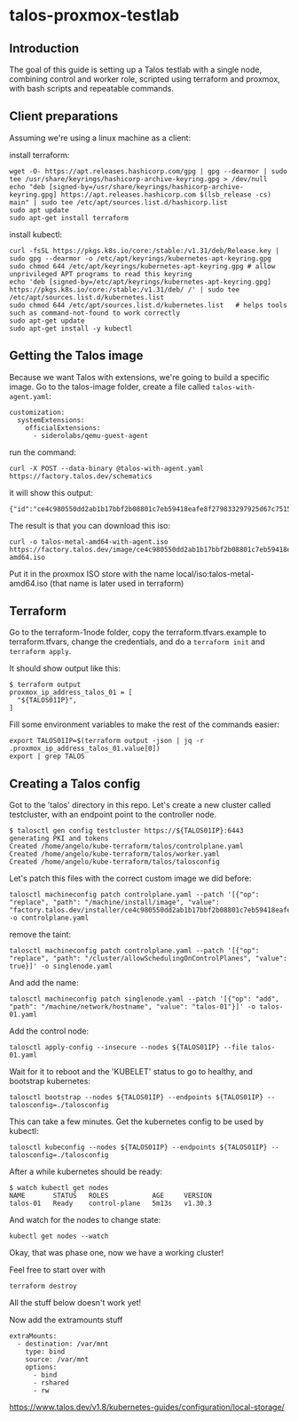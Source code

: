 # talos-proxmox-testlab

## Introduction

The goal of this guide is setting up a Talos testlab with a single node, combining control and worker role, scripted 
using terraform and proxmox, with bash scripts and repeatable commands.

## Client preparations

Assuming we're using a linux machine as a client:

install terraform:

    wget -O- https://apt.releases.hashicorp.com/gpg | gpg --dearmor | sudo tee /usr/share/keyrings/hashicorp-archive-keyring.gpg > /dev/null
    echo "deb [signed-by=/usr/share/keyrings/hashicorp-archive-keyring.gpg] https://apt.releases.hashicorp.com $(lsb_release -cs) main" | sudo tee /etc/apt/sources.list.d/hashicorp.list
    sudo apt update
    sudo apt-get install terraform

install kubectl:

    curl -fsSL https://pkgs.k8s.io/core:/stable:/v1.31/deb/Release.key | sudo gpg --dearmor -o /etc/apt/keyrings/kubernetes-apt-keyring.gpg
    sudo chmod 644 /etc/apt/keyrings/kubernetes-apt-keyring.gpg # allow unprivileged APT programs to read this keyring
    echo 'deb [signed-by=/etc/apt/keyrings/kubernetes-apt-keyring.gpg] https://pkgs.k8s.io/core:/stable:/v1.31/deb/ /' | sudo tee /etc/apt/sources.list.d/kubernetes.list
    sudo chmod 644 /etc/apt/sources.list.d/kubernetes.list   # helps tools such as command-not-found to work correctly
    sudo apt-get update
    sudo apt-get install -y kubectl


## Getting the Talos image

Because we want Talos with extensions, we're going to build a specific image. Go to the talos-image folder, create
a file called `talos-with-agent.yaml`:

    customization:
      systemExtensions:
        officialExtensions:
          - siderolabs/qemu-guest-agent

run the command:

    curl -X POST --data-binary @talos-with-agent.yaml https://factory.talos.dev/schematics

it will show this output:

    {"id":"ce4c980550dd2ab1b17bbf2b08801c7eb59418eafe8f279833297925d67c7515"}

The result is that you can download this iso:

    curl -o talos-metal-amd64-with-agent.iso https://factory.talos.dev/image/ce4c980550dd2ab1b17bbf2b08801c7eb59418eafe8f279833297925d67c7515/v1.7.6/metal-amd64.iso

Put it in the proxmox ISO store with the name local/iso:talos-metal-amd64.iso (that name is later used in terraform)

## Terraform

Go to the terraform-1node folder, copy the terraform.tfvars.example to terraform.tfvars, change the credentials, and do a `terraform init` and `terraform apply`.

It should show output like this:

    $ terraform output
    proxmox_ip_address_talos_01 = [
      "${TALOS01IP}",
    ]

Fill some environment variables to make the rest of the commands easier:

    export TALOS01IP=$(terraform output -json | jq -r .proxmox_ip_address_talos_01.value[0])
    export | grep TALOS

## Creating a Talos config

Got to the 'talos' directory in this repo. Let's create a new cluster called testcluster, with an endpoint point to the controller node.

    $ talosctl gen config testcluster https://${TALOS01IP}:6443
    generating PKI and tokens
    Created /home/angelo/kube-terraform/talos/controlplane.yaml
    Created /home/angelo/kube-terraform/talos/worker.yaml
    Created /home/angelo/kube-terraform/talos/talosconfig

Let's patch this files with the correct custom image we did before:

    talosctl machineconfig patch controlplane.yaml --patch '[{"op": "replace", "path": "/machine/install/image", "value": "factory.talos.dev/installer/ce4c980550dd2ab1b17bbf2b08801c7eb59418eafe8f279833297925d67c7515:v1.7.6"}]' -o controlplane.yaml

remove the taint:

    talosctl machineconfig patch controlplane.yaml --patch '[{"op": "replace", "path": "/cluster/allowSchedulingOnControlPlanes", "value": true}]' -o singlenode.yaml

And add the name:

    talosctl machineconfig patch singlenode.yaml --patch '[{"op": "add", "path": "/machine/network/hostname", "value": "talos-01"}]' -o talos-01.yaml

Add the control node:

    talosctl apply-config --insecure --nodes ${TALOS01IP} --file talos-01.yaml

Wait for it to reboot and the 'KUBELET' status to go to healthy, and bootstrap kubernetes:

    talosctl bootstrap --nodes ${TALOS01IP} --endpoints ${TALOS01IP} --talosconfig=./talosconfig

This can take a few minutes. 
Get the kubernetes config to be used by kubectl:

    talosctl kubeconfig --nodes ${TALOS01IP} --endpoints ${TALOS01IP} --talosconfig=./talosconfig

After a while kubernetes should be ready:

    $ watch kubectl get nodes
    NAME       STATUS   ROLES           AGE     VERSION
    talos-01   Ready    control-plane   5m13s   v1.30.3

And watch for the nodes to change state:

    kubectl get nodes --watch

Okay, that was phase one, now we have a working cluster!

Feel free to start over with

    terraform destroy


All the stuff below doesn't work yet!


Now add the extramounts stuff

    extraMounts:
      - destination: /var/mnt
        type: bind
        source: /var/mnt
        options:
          - bind
          - rshared
          - rw

https://www.talos.dev/v1.8/kubernetes-guides/configuration/local-storage/

